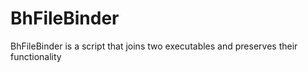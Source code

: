 # BhFileBinder
BhFileBinder is a script that joins two executables and preserves their functionality
